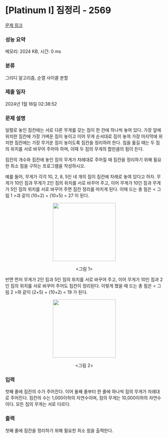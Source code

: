 # [Platinum I] 짐정리 - 2569 

[문제 링크](https://www.acmicpc.net/problem/2569) 

### 성능 요약

메모리: 2024 KB, 시간: 0 ms

### 분류

그리디 알고리즘, 순열 사이클 분할

### 제출 일자

2024년 1월 16일 02:38:52

### 문제 설명

<p>일렬로 놓인 짐칸에는 서로 다른 무게를 갖는 짐이 한 칸에 하나씩 놓여 있다. 가장 앞에 위치한 짐칸에 가장 가벼운 짐이 놓이고 이어 무게 순서대로 짐이 놓여 가장 마지막에 위치한 짐칸에는 가장 무거운 짐이 놓이도록 짐칸을 정리하려 한다. 짐을 옮길 때는 두 짐의 위치를 서로 바꾸어 주어야 하며, 이때 두 짐의 무게의 합만큼의 힘이 든다.</p>

<p>짐칸의 개수와 짐칸에 놓인 짐의 무게가 차례대로 주어질 때 짐칸을 정리하기 위해 필요한 최소 힘을 구하는 프로그램을 작성하시오.</p>

<p>예를 들어, 무게가 각각 10, 2, 8, 5인 네 개의 짐이 짐칸에 차례로 놓여 있다고 하자. 무게가 10인 짐과 무게가 2인 짐의 위치를 서로 바꾸어 주고, 이어 무게가 10인 짐과 무게가 5인 짐의 위치를 서로 바꾸어 주면 짐칸 정리를 마치게 된다. 이때 드는 총 힘은 < 그림 1 >과 같이 (10+2) + (10+5) = 27 이 된다.</p>

<p style="text-align: center;"><img alt="" src="" style="width: 200px; height: 185px;"></p>

<p style="text-align: center;"><그림 1></p>

<p>반면 먼저 무게가 2인 짐과 5인 짐의 위치를 서로 바꾸어 주고, 이어 무게가 10인 짐과 2인 짐의 위치를 서로 바꾸어 주어도 짐칸이 정리된다. 이렇게 했을 때 드는 총 힘은 < 그림 2 >와 같이 (2+5) + (10+2) = 19 가 된다.</p>

<p style="text-align: center;"><img alt="" src="" style="width: 200px; height: 185px;"></p>

<p style="text-align: center;"><그림 2></p>

### 입력 

 <p>첫째 줄에 짐칸의 수가 주어진다. 이어 둘째 줄부터 한 줄에 하나씩 짐의 무게가 차례대로 주어진다. 짐칸의 수는 1,000이하의 자연수이며, 짐의 무게는 10,000이하의 자연수이다. 모든 짐의 무게는 서로 다르다.</p>

### 출력 

 <p>첫째 줄에 짐칸을 정리하기 위해 필요한 최소 힘을 출력한다.</p>

